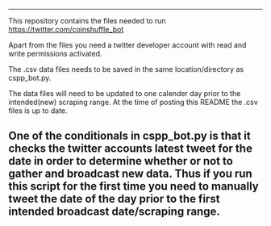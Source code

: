 ------------------------------------------------------------------------------------------------------------------------------------------------------------------------
This repository contains the files needed to run https://twitter.com/coinshuffle_bot

Apart from the files you need a twitter developer account with read and write permissions activated.

The .csv data files needs to be saved in the same location/directory as cspp_bot.py.

The data files will need to be updated to one calender day prior to the intended(new) scraping range. At the time of posting this README the .csv files is up to date. 

One of the conditionals in cspp_bot.py is that it checks the twitter accounts latest tweet for the date in order to determine whether or not to gather and broadcast 
new data. Thus if you run this script for the first time you need to manually tweet the date of the day prior to the first intended broadcast date/scraping range.
------------------------------------------------------------------------------------------------------------------------------------------------------------------------

